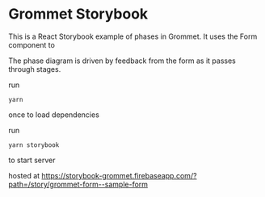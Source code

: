 # Grommet Storybook

This is a React Storybook example of phases in Grommet. It uses the Form component to

The phase diagram is driven by feedback from the form as  it passes through stages. 

run 

```shell script
yarn
```

once to load dependencies

run 

```shell script
yarn storybook
```

to start server

hosted at https://storybook-grommet.firebaseapp.com/?path=/story/grommet-form--sample-form
